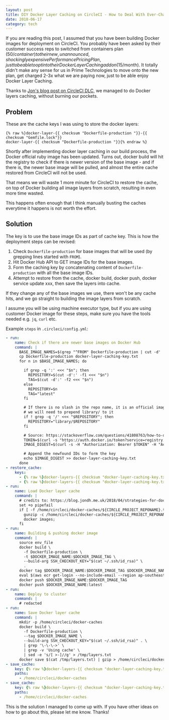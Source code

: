 ```yaml
---
layout: post
title: DIY Docker Layer Caching on CircleCI - How to Deal With Ever-Changing Base Image IDs
date: 2018-06-17
category: tech
---
```


If you are reading this post, I assumed that you have been building Docker images for deployment on CircleCI. You probably have been asked by their customer success reps to switched from containers plan ($50/container) to their new, unannounced, shockingly expensive Performance Pricing Plan, just to be able to opt into their Docker Layer Caching addon ($15/month). It totally didn't make any sense for us in Prime Technologies to move onto the new plan, get charged 2-3x what we are paying now, just to be able enjoy Docker Layer Caching.

Thanks to [Jon's blog post on CircleCI DLC](https://blog.jondh.me.uk/2018/04/strategies-for-docker-layer-caching-in-circleci/), we managed to do Docker layers caching, without burning our pockets.

## Problem

These are the cache keys I was using to store the docker layers:

```
{% raw %}docker-layer-{{ checksum "Dockerfile-production "}}-{{ checksum "Gemfile.lock"}}
docker-layer-{{ checksum "Dockerfile-production "}}{% endraw %}
```

Shortly after implementing docker layer caching in our build process, the Docker official ruby image has been updated. Turns out, docker build will hit the registry to check if there is newer version of the base image - and if there is, the newer base image will be pulled, and almost the entire cache restored from CircleCI will not be used.

That means we will waste 1 more minute for CircleCI to restore the cache, on top of Docker building all image layers from scratch, resulting in even more time wasted.

This happens often enough that I think manually busting the caches everytime it happens is not worth the effort.

## Solution

The key is to use the base image IDs as part of cache key. This is how the deployment steps can be revised:

1. Check `Dockerfile-production` for base images that will be used (by grepping lines started with `FROM`).
2. Hit Docker Hub API to GET image IDs for the base images.
3. Form the caching key by concatenating content of `Dockerfile-production` with all the base image IDs.
4. Attempt to restore from the cache, docker build, docker push, docker service update xxx, then save the layers into cache.

If they change any of the base images we use, there won't be any cache hits, and we go straight to building the image layers from scratch.

I assume you will be using machine executor type, but if you are using customer Docker image for these steps, make sure you have the tools needed e.g. `jq`, `curl` etc.

Example `steps` in `.circleci/config.yml`:

```yaml
- run:
    name: Check if there are newer base images on Docker Hub
    command: |
      BASE_IMAGE_NAMES=$(grep "^FROM" Dockerfile-production | cut -d' ' -f2 | uniq)
      cp Dockerfile-production docker-layer-caching-key.txt
      for n in $BASE_IMAGE_NAMES; do

        if grep -q ':' <<< "$n"; then
          REPOSITORY=$(cut -d':' -f1 <<< "$n")
          TAG=$(cut -d':' -f2 <<< "$n")
        else
          REPOSITORY=$n
          TAG="latest"
        fi

        # If there is no slash in the repo name, it is an official image,
        # we will need to prepend library/ to it
        if ! grep -q '/' <<< "$REPOSITORY"; then
          REPOSITORY="library/$REPOSITORY"
        fi

        # Source: https://stackoverflow.com/questions/41808763/how-to-determine-the-docker-image-id-for-a-tag-via-docker-hub-api
        TOKEN=$(curl -s "https://auth.docker.io/token?service=registry.docker.io&scope=repository:$REPOSITORY:pull" | jq -r .token)
        IMAGE_DIGEST=$(curl -s -H "Authorization: Bearer $TOKEN" -H "Accept: application/vnd.docker.distribution.manifest.v2+json" https://index.docker.io/v2/$REPOSITORY/manifests/$TAG | jq -r .config.digest)

        # Append the newfound IDs to form the key
        echo $IMAGE_DIGEST >> docker-layer-caching-key.txt
      done
- restore_cache:
    keys:
      - {% raw %}docker-layers-{{ checksum "docker-layer-caching-key.txt" }}{% endraw %}
      - {% raw %}docker-layers-{{ checksum "docker-layer-caching-key.txt" }}-{{ checksum "Gemfile.lock" }}{% endraw %}
- run:
    name: Load Docker layer cache
    command: |
      # credits to: https://blog.jondh.me.uk/2018/04/strategies-for-docker-layer-caching-in-circleci/
      set +o pipefail
      if [ -f /home/circleci/docker-caches/${CIRCLE_PROJECT_REPONAME}.tar.gz ]; then
        gunzip -c /home/circleci/docker-caches/${CIRCLE_PROJECT_REPONAME}.tar.gz | docker load;
        docker images;
      fi
- run:
    name: Building & pushing docker image
    command: |
      source env_file
      docker build \
        -f Dockerfile-production \
        -t $DOCKER_IMAGE_NAME:$DOCKER_IMAGE_TAG \
        --build-arg SSH_CHECKOUT_KEY="$(cat ~/.ssh/id_rsa)" \
        .
      docker tag $DOCKER_IMAGE_NAME:$DOCKER_IMAGE_TAG $DOCKER_IMAGE_NAME:latest
      eval $(aws ecr get-login --no-include-email --region ap-southeast-1)
      docker push $DOCKER_IMAGE_NAME:$DOCKER_IMAGE_TAG
      docker push $DOCKER_IMAGE_NAME:latest
- run:
    name: Deploy to cluster
    command: |
      # redacted
- run:
    name: Save Docker layer cache
    command: |
      mkdir -p /home/circleci/docker-caches
      docker build \
        -f Dockerfile-production \
        --tag $DOCKER_IMAGE_NAME \
        --build-arg SSH_CHECKOUT_KEY="$(cat ~/.ssh/id_rsa)" . \
        | grep '\-\-\->' \
        | grep -v 'Using cache' \
        | sed -e 's/[ >-]//g' > /tmp/layers.txt
      docker save $(cat /tmp/layers.txt) | gzip > /home/circleci/docker-caches/${CIRCLE_PROJECT_REPONAME}.tar.gz
- save_cache:
    key: {% raw %}docker-layers-{{ checksum "docker-layer-caching-key.txt" }}{% endraw %}
    paths:
      - /home/circleci/docker-caches
- save_cache:
    key: {% raw %}docker-layers-{{ checksum "docker-layer-caching-key.txt" }}-{{ checksum "Gemfile.lock" }}{% endraw %}
    paths:
      - /home/circleci/docker-caches
```

This is the solution I managed to come up with. If you have other ideas on how to go about this, please let me know. Thanks!
